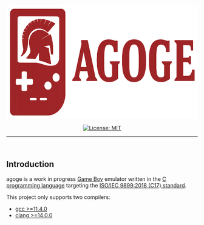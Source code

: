 <p align="center">
        <a href="https://github.com/dgz0/agoge">
        <img
                alt="project logo"
                src="./assets/logo.png"
                height="300" />
        </a>

<p align="center">
        <a href="https://opensource.org/licenses/MIT">
        <img
                alt="License: MIT"
                src="https://img.shields.io/badge/License-MIT-yellow.svg" />
        </a>
</p>

---
<br />

## Introduction

agoge is a work in progress [Game Boy](https://en.wikipedia.org/wiki/Game_Boy)
emulator written in
the [C programming language](https://en.wikipedia.org/wiki/C_(programming_language))
targeting
the [ISO/IEC 9899:2018 (C17) standard](https://en.wikipedia.org/wiki/C17_(C_standard_revision)).

This project only supports two compilers:

- [gcc >=11.4.0](https://gcc.gnu.org/)
- [clang >=14.0.0](https://clang.llvm.org/)
